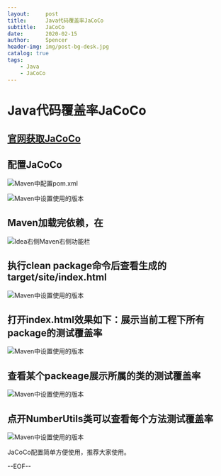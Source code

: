 ```yaml
---
layout:     post
title:      Java代码覆盖率JaCoCo
subtitle:   JaCoCo
date:       2020-02-15
author:     Spencer
header-img: img/post-bg-desk.jpg
catalog: true
tags:
    - Java
    - JaCoCo
---
```


# Java代码覆盖率JaCoCo
## [官网获取JaCoCo](https://www.jacoco.org/jacoco/)
## 配置JaCoCo

![Maven中配置pom.xml](https://spencerzhang.github.io/resource/jacoco-1.jpg)

![Maven中设置使用的版本](https://spencerzhang.github.io/resource/jacoco-2.jpg)

## Maven加载完依赖，在

![Idea右侧Maven右侧功能栏](https://spencerzhang.github.io/resource/jacoco-3.jpg)

## 执行clean package命令后查看生成的target/site/index.html

![Maven中设置使用的版本](https://spencerzhang.github.io/resource/jacoco-4.jpg)

## 打开index.html效果如下：展示当前工程下所有package的测试覆盖率

![Maven中设置使用的版本](https://spencerzhang.github.io/resource/jacoco-5.jpg)

## 查看某个packeage展示所属的类的测试覆盖率

![Maven中设置使用的版本](https://spencerzhang.github.io/resource/jacoco-6.jpg)

## 点开NumberUtils类可以查看每个方法测试覆盖率

![Maven中设置使用的版本](https://spencerzhang.github.io/resource/jacoco-7.jpg)

JaCoCo配置简单方便使用，推荐大家使用。

--EOF--

